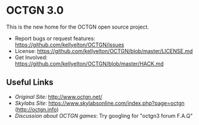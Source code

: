 OCTGN 3.0
=================================================
This is the new home for the OCTGN open source project.

* Report bugs or request features: https://github.com/kellyelton/OCTGN/issues
* License: https://github.com/kellyelton/OCTGN/blob/master/LICENSE.md
* Get Involved: https://github.com/kellyelton/OCTGN/blob/master/HACK.md

Useful Links
-------------------------------------------------
* *Original Site:* http://www.octgn.net/
* *Skylabs Site*: https://www.skylabsonline.com/index.php?page=octgn (http://octgn.info)
* *Discussion about OCTGN games*: Try googling for "octgn3 forum F.A.Q"
